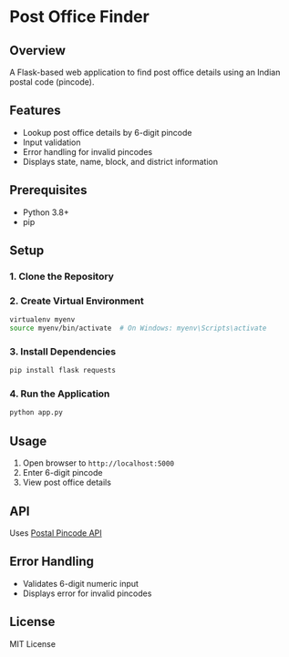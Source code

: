 # Post Office Finder

## Overview
A Flask-based web application to find post office details using an Indian postal code (pincode).

## Features
- Lookup post office details by 6-digit pincode
- Input validation
- Error handling for invalid pincodes
- Displays state, name, block, and district information

## Prerequisites
- Python 3.8+
- pip

## Setup

### 1. Clone the Repository

### 2. Create Virtual Environment
```bash
virtualenv myenv
source myenv/bin/activate  # On Windows: myenv\Scripts\activate
```

### 3. Install Dependencies
```bash
pip install flask requests
```

### 4. Run the Application
```bash
python app.py
```

## Usage
1. Open browser to `http://localhost:5000`
2. Enter 6-digit pincode
3. View post office details

## API
Uses [Postal Pincode API](https://api.postalpincode.in/)

## Error Handling
- Validates 6-digit numeric input
- Displays error for invalid pincodes

## License
MIT License